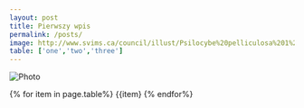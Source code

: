 ```yaml
---
layout: post
title: Pierwszy wpis
permalink: /posts/
image: http://www.svims.ca/council/illust/Psilocybe%20pelliculosa%201%20Kit%20Scates%20Barnhart.jpg
table: ['one','two','three']
---
```

![Photo]({{page.image}})

{% for item in page.table%}
  {{item}
{% endfor%}
